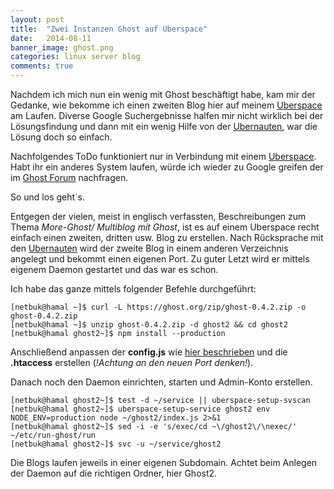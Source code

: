 ```yaml
---
layout: post
title:  "Zwei Instanzen Ghost auf Uberspace"
date:   2014-08-11 
banner_image: ghost.png
categories: linux server blog
comments: true
---
```

Nachdem ich mich nun ein wenig mit Ghost beschäftigt habe, kam mir der Gedanke, wie bekomme ich einen zweiten Blog hier auf meinem [Uberspace](https://uberspace.de/) am Laufen.
Diverse Google Suchergebnisse halfen mir nicht wirklich bei der Lösungsfindung und dann mit ein wenig Hilfe von der [Ubernauten](https://twitter.com/ubernauten), war die Lösung doch so einfach. 

Nachfolgendes ToDo funktioniert nur in Verbindung mit einem [Uberspace](https://uberspace.de/). Habt ihr ein anderes System laufen, würde ich wieder zu Google greifen der im [Ghost Forum](https://ghost.org/forum/) nachfragen.

So und los geht´s.

Entgegen der vielen, meist in englisch verfassten, Beschreibungen zum Thema *More-Ghost/ Multiblog mit Ghost*, ist es auf einem Uberspace recht einfach einen zweiten, dritten usw. Blog zu erstellen. Nach Rücksprache mit den [Ubernauten](https://twitter.com/ubernauten) wird der zweite Blog in einem anderen Verzeichnis angelegt und bekommt einen eigenen Port. Zu guter Letzt wird er mittels eigenem Daemon gestartet und das war es schon.

Ich habe das ganze mittels folgender Befehle durchgeführt:

	[netbuk@hamal ~]$ curl -L https://ghost.org/zip/ghost-0.4.2.zip -o ghost-0.4.2.zip
	[netbuk@hamal ~]$ unzip ghost-0.4.2.zip -d ghost2 && cd ghost2 
	[netbuk@hamal ghost2~]$ npm install --production


Anschließend anpassen der **config.js** wie [hier  beschrieben](https://wiki.uberspace.de/cool:ghost) und die **.htaccess** erstellen (*!Achtung an den neuen Port denken!*).

Danach noch den Daemon einrichten, starten und Admin-Konto erstellen.

	[netbuk@hamal ghost2~]$ test -d ~/service || uberspace-setup-svscan
	[netbuk@hamal ghost2~]$ uberspace-setup-service ghost2 env NODE_ENV=production node ~/ghost2/index.js 2>&1
	[netbuk@hamal ghost2~]$ sed -i -e 's/exec/cd ~\/ghost2\/\nexec/' ~/etc/run-ghost/run
	[netbuk@hamal ghost2~]$ svc -u ~/service/ghost2 

Die Blogs laufen jeweils in einer eigenen Subdomain. Achtet beim Anlegen der Daemon auf die richtigen Ordner, hier Ghost2.